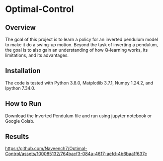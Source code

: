 # Optimal-Control

## Overview
The goal of this project is to learn a policy for an inverted pendulum model to make it do a swing-up motion. Beyond the task of inverting a pendulum, the goal is to also gain an understanding of how Q-learning works, its limitations, and its advantages.

## Installation
The code is tested with Python 3.8.0, Matplotlib 3.7.1, Numpy 1.24.2, and Ipython 7.34.0.

## How to Run
Download the Inverted Pendulum file and run using jupyter notebook or Google Colab.

## Results

https://github.com/Naveench7/Optimal-Control/assets/100085132/764bacf3-084a-4617-aefd-4b6baa1f637c




